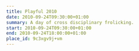 ```yaml
---
title: Playful 2010
date: 2010-09-24T09:30:00+01:00
summary: A day of cross disciplinary frolicking.
start: 2010-09-24T09:30:00+01:00
end: 2010-09-24T18:00:00+01:00
place_id: 9c3xgv9j+vm
---
```

